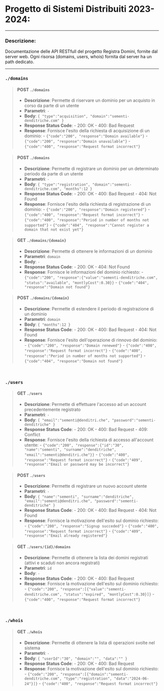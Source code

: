 # Progetto di Sistemi Distribuiti 2023-2024:

---

### Descrizione:
Documentazione delle API RESTfull del progetto Registra Domini, fornite dal server web.
Ogni risorsa (domains, users, whois) fornita dal server ha un path dedicato.

---

### `./domains`

> #### POST `./domains`
> - **Descrizione**: Permette di riservare un dominio per un acquisto in corso da parte di un utente
> - **Parametri**: `-`
> - **Body**:
	`
	{
		"type":"acquisition",
		"domain":"sementi-denditriche.com"
	}
	`
> - **Response Status Code**:
	- 200: OK
	- 400: Bad Request
> - **Response**: Fornisce l'esito della richiesta di acquisizione di un dominio:
	- `{"code":"200", "response":"Domain available"}`
	- `{"code":"200", "response":"Domain unavailable"}`
	- `{"code":"400", "response":"Request format incorrect"}`

> #### POST `./domains`
> - **Descrizione**: Permette di registrare un dominio per un determinato periodo da parte di un utente
> - **Parametri**: `-`
> - **Body**:
	`
	{
		"type":"registration",
		"domain":"sementi-denditriche.com",
		"months":12
	}
	`
> - **Response Status Code**:
	- 200: OK
	- 400: Bad Request
	- 404: Not Found
> - **Response**: Fornisce l'esito della richiesta di registrazione di un dominio:
	- `{"code":"200", "response":"Domain registered"}`
	- `{"code":"400", "response":"Request format incorrect"}`
	- `{"code":"400", "response":"Period in number of months not supported"}`
	- `{"code":"404", "response":"Cannot register a domain that not exist yet"}`

> #### GET `./domains/{domain}`
> - **Descrizione**: Permette di ottenere le informazioni di un dominio
> - **Parametri**: `domain`
> - **Body**: `-`
> - **Response Status Code**:
	- 200: OK
	- 404: Not Found
> - **Response**: Fornisce le informazioni del dominio richiesto:
	- `{"code":"200", "response":{"value":"sementi-denditriche.com", "status":"available", "montlyCost":0.30}}`
	- `{"code":"404", "response":"Domain not found"}`

> #### POST `./domains/{domain}`
> - **Descrizione**: Permette di estendere il periodo di registrazione di un dominio
> - **Parametri**: `domain`
> - **Body**:
	`
	{
		"months":12
	}
	`
> - **Response Status Code**:
	- 200: OK
	- 400: Bad Request
	- 404: Not Found
> - **Response**: Fornisce l'esito dell'operazione di rinnovo del dominio:
	- `{"code":"200", "response":"Domain renewed"}`
	- `{"code":"400", "response":"Request format incorrect"}`
	- `{"code":"400", "response":"Period in number of months not supported"}`
	- `{"code":"404", "response":"Domain not found"}`

<br>

### `./users`

> #### GET `./users`
> - **Descrizione**: Permette di effettuare l'accesso ad un account precedentemente registrato
> - **Parametri**: `-`
> - **Body**:
	`
	{
		"email":"sementi@denditri.che",
		"password":"sementi-denditriche"
	}
	`
> - **Response Status Code**:
	- 200: OK
	- 400: Bad Request
	- 409: Conflict
> - **Response**: Fornisce l'esito della richiesta di accesso all'account utente:
	- `{"code":"200", "response":{"id":"30", "name":"sementi", "surname":"denditriche", "email":"sementi@denditri.che"}}`
	- `{"code":"400", "response":"Request format incorrect"}`
	- `{"code":"409", "response":"Email or password may be incorrect"}`

> #### POST `./users`
> - **Descrizione**: Permette di registrare un nuovo account utente
> - **Parametri**: `-`
> - **Body**:
	`
	{
		"name":"sementi",
		"surname":"denditriche",
		"email":"sementi@denditri.che",
		"password":"sementi-denditriche"
	}
	`
> - **Response Status Code**:
	- 200: OK
	- 400: Bad Request
	- 404: Not Found
> - **Response**: Fornisce la motivazione dell'esito sul dominio richiesto:
	- `{"code":"200", "response":"Signup succeded"}`
	- `{"code":"400", "response":"Request format incorrect"}`
	- `{"code":"409", "response":"Email already registered"}`

> #### GET `./users/{id}/domains`
> - **Descrizione**: Permette di ottenere la lista dei domini registrati (attivi e scaduti non ancora registrati)
> - **Parametri**: `id`
> - **Body**: `-`
> - **Response Status Code**:
	- 200: OK
	- 400: Bad Request
> - **Response**: Fornisce la motivazione dell'esito sul dominio richiesto:
	- `{"code":"200", "response":[{"value":"sementi-denditriche.com", "status":"expired", "montlyCost":0.30}]}`
	- `{"code":"400", "response":"Request format incorrect"}`

<br>

### `./whois`

> #### GET `./whois`
> - **Descrizione**: Permette di ottenere la lista di operazioni svolte nel sistema
> - **Parametri**: `-`
> - **Body**:
	`
	{
		"userId":"30",
		"domain":"",
		"data":""
	}
	`
> - **Response Status Code**:
	- 200: OK
	- 400: Bad Request
> - **Response**: Fornisce la motivazione dell'esito sul dominio richiesto:
	- `{"code":"200", "response":[{"domain":"sementi-denditriche.com", "type":"registration", "data":"2024-06-24"}]}`
	- `{"code":"400", "response":"Request format incorrect"}`
